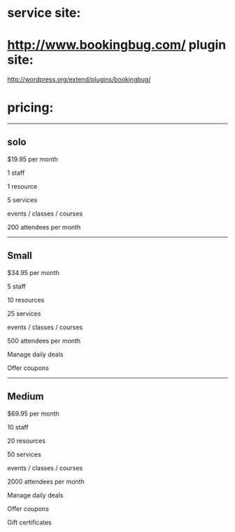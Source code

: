 service site:
=
http://www.bookingbug.com/
plugin site:
=
http://wordpress.org/extend/plugins/bookingbug/


pricing:
=

---

solo
-
$19.95 per month

1 staff

1 resource

5 services

events / classes / courses

200 attendees per month

---

Small
-
$34.95 per month

5 staff

10 resources

25 services

events / classes / courses

500 attendees per month

Manage daily deals

Offer coupons

---

Medium 
-
$69.95 per month

10 staff

20 resources

50 services

events / classes / courses

2000 attendees per month

Manage daily deals

Offer coupons

Gift certificates